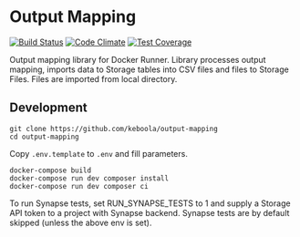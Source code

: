 # Output Mapping 
[![Build Status](https://travis-ci.com/keboola/output-mapping.svg?branch=master)](https://travis-ci.com/keboola/output-mapping) 
[![Code Climate](https://codeclimate.com/github/keboola/output-mapping/badges/gpa.svg)](https://codeclimate.com/github/keboola/output-mapping) 
[![Test Coverage](https://codeclimate.com/github/keboola/output-mapping/badges/coverage.svg)](https://codeclimate.com/github/keboola/output-mapping/coverage)

Output mapping library for Docker Runner. Library processes output mapping, imports data to Storage tables into CSV files and files to Storage Files. 
Files are imported from local directory.


## Development


```
git clone https://github.com/keboola/output-mapping
cd output-mapping
```

Copy `.env.template` to `.env` and fill parameters.

```
docker-compose build
docker-compose run dev composer install
docker-compose run dev composer ci
```

To run Synapse tests, set RUN_SYNAPSE_TESTS to 1 and supply a Storage API token to a project with Synapse backend. Synapse tests are by default skipped (unless the above env is set).
